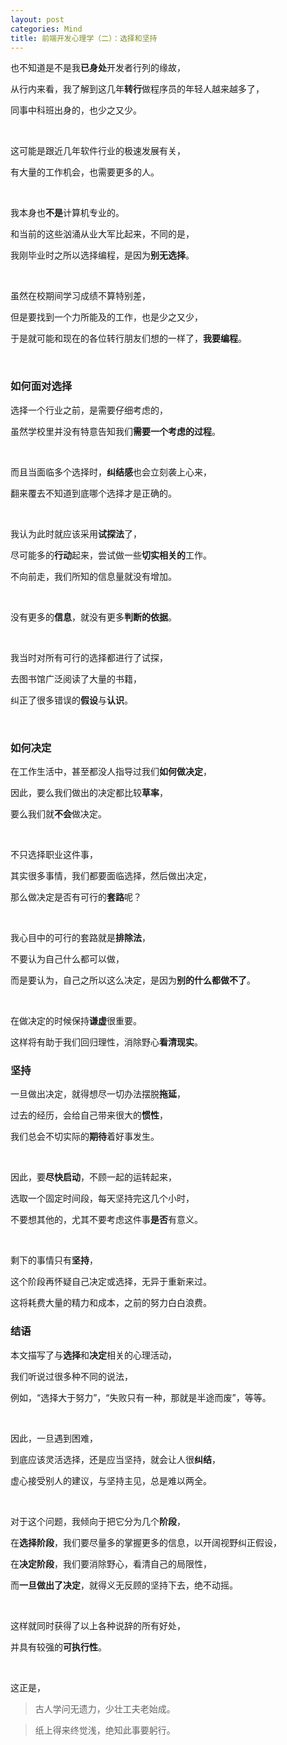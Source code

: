 ```yaml
---
layout: post
categories: Mind
title: 前端开发心理学（二）：选择和坚持
---
```


也不知道是不是我**已身处**开发者行列的缘故，

从行内来看，我了解到这几年**转行**做程序员的年轻人越来越多了，

同事中科班出身的，也少之又少。

<br/>

这可能是跟近几年软件行业的极速发展有关，

有大量的工作机会，也需要更多的人。

<br/>

我本身也**不是**计算机专业的。

和当前的这些汹涌从业大军比起来，不同的是，

我刚毕业时之所以选择编程，是因为**别无选择**。

<br/>

虽然在校期间学习成绩不算特别差，

但是要找到一个力所能及的工作，也是少之又少，

于是就可能和现在的各位转行朋友们想的一样了，**我要编程**。

<br/>

### 如何面对选择

选择一个行业之前，是需要仔细考虑的，

虽然学校里并没有特意告知我们**需要一个考虑的过程**。

<br/>

而且当面临多个选择时，**纠结感**也会立刻袭上心来，

翻来覆去不知道到底哪个选择才是正确的。

<br/>

我认为此时就应该采用**试探法**了，

尽可能多的**行动**起来，尝试做一些**切实相关的**工作。

不向前走，我们所知的信息量就没有增加。

<br/>

没有更多的**信息**，就没有更多**判断的依据**。

<br/>

我当时对所有可行的选择都进行了试探，

去图书馆广泛阅读了大量的书籍，

纠正了很多错误的**假设**与**认识**。

<br/>

### 如何决定

在工作生活中，甚至都没人指导过我们**如何做决定**，

因此，要么我们做出的决定都比较**草率**，

要么我们就**不会**做决定。

<br/>

不只选择职业这件事，

其实很多事情，我们都要面临选择，然后做出决定，

那么做决定是否有可行的**套路**呢？

<br/>

我心目中的可行的套路就是**排除法**，

不要认为自己什么都可以做，

而是要认为，自己之所以这么决定，是因为**别的什么都做不了**。

<br/>

在做决定的时候保持**谦虚**很重要。

这样将有助于我们回归理性，消除野心**看清现实**。

### 坚持

一旦做出决定，就得想尽一切办法摆脱**拖延**，

过去的经历，会给自己带来很大的**惯性**，

我们总会不切实际的**期待**着好事发生。

<br/>

因此，要**尽快启动**，不顾一起的运转起来，

选取一个固定时间段，每天坚持完这几个小时，

不要想其他的，尤其不要考虑这件事**是否**有意义。

<br/>

剩下的事情只有**坚持**，

这个阶段再怀疑自己决定或选择，无异于重新来过。

这将耗费大量的精力和成本，之前的努力白白浪费。

### 结语

本文描写了与**选择**和**决定**相关的心理活动，

我们听说过很多种不同的说法，

例如，“选择大于努力”，“失败只有一种，那就是半途而废”，等等。

<br/>

因此，一旦遇到困难，

到底应该灵活选择，还是应当坚持，就会让人很**纠结**，

虚心接受别人的建议，与坚持主见，总是难以两全。

<br/>

对于这个问题，我倾向于把它分为几个**阶段**，

在**选择阶段**，我们要尽量多的掌握更多的信息，以开阔视野纠正假设，

在**决定阶段**，我们要消除野心，看清自己的局限性，

而**一旦做出了决定**，就得义无反顾的坚持下去，绝不动摇。

<br/>

这样就同时获得了以上各种说辞的所有好处，

并具有较强的**可执行性**。

<br/>

这正是，

> 古人学问无遗力，少壮工夫老始成。

> 纸上得来终觉浅，绝知此事要躬行。











































